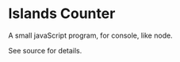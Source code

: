 Islands Counter
===============

A small javaScript program, for console, like node.

See source for details.

